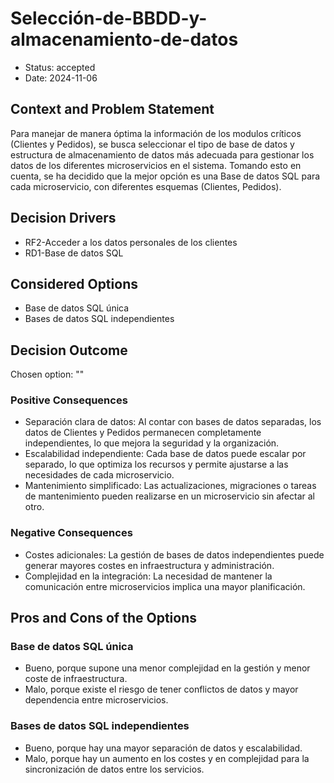 # Selección-de-BBDD-y-almacenamiento-de-datos

* Status: accepted
* Date: 2024-11-06

## Context and Problem Statement

Para manejar de manera óptima la información de los modulos críticos (Clientes y Pedidos), se busca seleccionar el tipo de base de datos y estructura de almacenamiento de datos más adecuada para gestionar los datos de los diferentes microservicios en el sistema. Tomando esto en cuenta, se ha decidido que la mejor opción es una Base de datos SQL para cada microservicio, con diferentes esquemas (Clientes, Pedidos).

## Decision Drivers

* RF2-Acceder a los datos personales de los clientes
* RD1-Base de datos SQL

## Considered Options

* Base de datos SQL única
* Bases de datos SQL independientes

## Decision Outcome

Chosen option: ""

### Positive Consequences

* Separación clara de datos: Al contar con bases de datos separadas, los datos de Clientes y Pedidos permanecen completamente independientes, lo que mejora la seguridad y la organización.
* Escalabilidad independiente: Cada base de datos puede escalar por separado, lo que optimiza los recursos y permite ajustarse a las necesidades de cada microservicio.
* Mantenimiento simplificado: Las actualizaciones, migraciones o tareas de mantenimiento pueden realizarse en un microservicio sin afectar al otro.

### Negative Consequences

* Costes adicionales: La gestión de bases de datos independientes puede generar mayores costes en infraestructura y administración.
* Complejidad en la integración: La necesidad de mantener la comunicación entre microservicios implica una mayor planificación.

## Pros and Cons of the Options

### Base de datos SQL única

* Bueno, porque supone una menor complejidad en la gestión y menor coste de infraestructura.
* Malo, porque existe el riesgo de tener conflictos de datos y mayor dependencia entre microservicios.

### Bases de datos SQL independientes

* Bueno, porque hay una mayor separación de datos y escalabilidad.
* Malo, porque hay un aumento en los costes y en complejidad para la sincronización de datos entre los servicios.